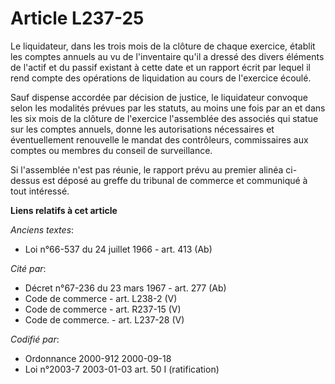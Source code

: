 # Article L237-25

Le liquidateur, dans les trois mois de la clôture de chaque exercice, établit les comptes annuels au vu de l'inventaire qu'il
a dressé des divers éléments de l'actif et du passif existant à cette date et un rapport écrit par lequel il rend compte des
opérations de liquidation au cours de l'exercice écoulé.

Sauf dispense accordée par décision de justice, le liquidateur convoque selon les modalités prévues par les statuts, au moins
une fois par an et dans les six mois de la clôture de l'exercice l'assemblée des associés qui statue sur les comptes annuels,
donne les autorisations nécessaires et éventuellement renouvelle le mandat des contrôleurs, commissaires aux comptes ou
membres du conseil de surveillance.

Si l'assemblée n'est pas réunie, le rapport prévu au premier alinéa ci-dessus est déposé au greffe du tribunal de commerce et
communiqué à tout intéressé.

**Liens relatifs à cet article**

_Anciens textes_:

  - Loi n°66-537 du 24 juillet 1966 - art. 413 (Ab)

_Cité par_:

  - Décret n°67-236 du 23 mars 1967 - art. 277 (Ab)
  - Code de commerce - art. L238-2 (V)
  - Code de commerce - art. R237-15 (V)
  - Code de commerce. - art. L237-28 (V)

_Codifié par_:

  - Ordonnance 2000-912 2000-09-18
  - Loi n°2003-7 2003-01-03 art. 50 I (ratification)

